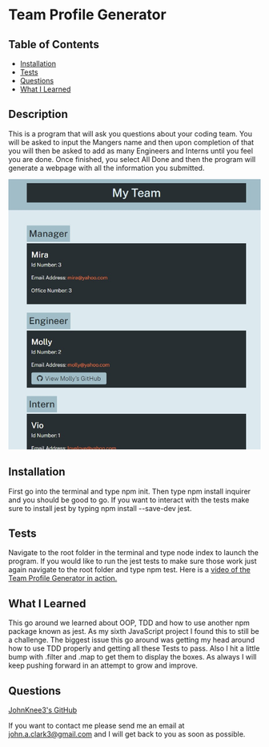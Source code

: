 # Team Profile Generator

## Table of Contents

- [Installation](#installation)
- [Tests](#tests)
- [Questions](#questions)
- [What I Learned](#what-i-learned)

## Description

This is a program that will ask you questions about your coding team. You will be asked to input the Mangers name and then upon completion of that you will then be asked to add as many Engineers and Interns until you feel you are done. Once finished, you select All Done and then the program will generate a webpage with all the information you submitted.

<img src="src/Screenshot.jpg" alt="Brief snip of the a created HTML">

## Installation

First go into the terminal and type npm init. Then type npm install inquirer and you should be good to go. If you want to interact with the tests make sure to install jest by typing npm install --save-dev jest.

## Tests

Navigate to the root folder in the terminal and type node index to launch the program. If you would like to run the jest tests to make sure those work just again navigate to the root folder and type npm test. Here is a <a href="https://drive.google.com/file/d/1dVsQsve8_c5WAiV1d_xW627EP6FENzfY/view">video of the Team Profile Generator in action.</a>

## What I Learned

This go around we learned about OOP, TDD and how to use another npm package known as jest. As my sixth JavaScript project I found this to still be a challenge. The biggest issue this go around was getting my head around how to use TDD properly and getting all these Tests to pass. Also I hit a little bump with .filter and .map to get them to display the boxes. As always I will keep pushing forward in an attempt to grow and improve.

## Questions

<a href="https://github.com/JohnKnee3">JohnKnee3's GitHub</a>

If you want to contact me please send me an email at john.a.clark3@gmail.com and I will get back to you as soon as possible.
